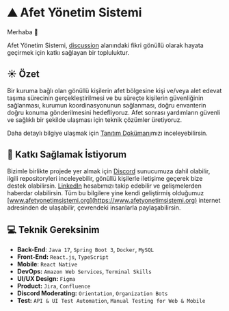 
# ⛰️ **Afet Yönetim Sistemi**

Merhaba 👋

Afet Yönetim Sistemi, [discussion](https://github.com/acikkaynak/afet-org/discussions/35) alanındaki fikri gönüllü olarak hayata geçirmek için katkı sağlayan bir topluluktur.

## ☀️ Özet

Bir kuruma bağlı olan gönüllü kişilerin afet bölgesine kişi ve/veya alet edevat taşıma sürecinin gerçekleştirilmesi ve bu süreçte kişilerin güvenliğinin sağlanması, kurumun koordinasyonunun sağlanması, doğru envanterin doğru konuma gönderilmesini hedefliyoruz. Afet sonrası yardımların güvenli ve sağlıklı bir şekilde ulaşması için teknik çözümler üretiyoruz. 

Daha detaylı bilgiye ulaşmak için [Tanıtım Dokümanı](https://github.com/afet-yonetim-sistemi/.github/files/13479159/ays_introduction.pdf)mızı inceleyebilirsin.

## 🚀 Katkı Sağlamak İstiyorum

Bizimle birlikte projede yer almak için [Discord](https://discord.gg/3ShTaTJr4f) sunucumuza dahil olabilir, ilgili repositoryleri inceleyebilir, gönüllü kişilerle iletişime geçerek bize destek olabilirsin. [LinkedIn](https://tr.linkedin.com/company/afetyonetimsistemi) hesabımızı takip edebilir ve gelişmelerden haberdar olabilirsin. Tüm bu bilgilere yine kendi geliştirmiş olduğumuz [www.afetyonetimsistemi.org](https://www.afetyonetimsistemi.org) internet adresinden de ulaşabilir, çevrendeki insanlarla paylaşabilirsin.

## 💻 Teknik Gereksinim

- **Back-End**: `Java 17`, `Spring Boot 3`, `Docker`, `MySQL`
- **Front-End:** `React.js`, `TypeScript`
- **Mobile**: `React Native`
- **DevOps:** `Amazon Web Services`, `Terminal Skills`
- **UI/UX Design:** `Figma`
- **Product:** `Jira`, `Confluence`
- **Discord Moderating:** `Orientation`, `Organization Bots`
- **Test:** `API & UI Test Automation`, `Manual Testing for Web & Mobile`
